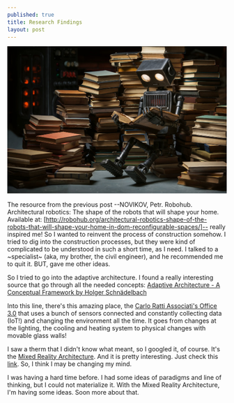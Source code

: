 ```yaml
---
published: true
title: Research Findings
layout: post
---
```

![Robot reading](/images/reading.jpg)

The resource from the previous post --NOVIKOV, Petr. Robohub. Architectural robotics: The shape of the robots that will shape your home. Available at: [http://robohub.org/architectural-robotics-shape-of-the-robots-that-will-shape-your-home-in-dom-reconfigurable-spaces/]-- really inspired me! So I wanted to reinvent the process of construction somehow. I tried to dig into the construction processes, but they were kind of complicated to be understood in such a short time, as I need. I talked to a ~specialist~ (aka, my brother, the civil engineer), and he recommended me to quit it. BUT, gave me other ideas.

So I tried to go into the adaptive architecture. I found a really interesting source that go through all the needed concepts: [Adaptive Architecture - A Conceptual Framework by Holger Schnädelbach](https://www.researchgate.net/publication/235218510_Adaptive_Architecture_-_A_Conceptual_Framework)

Into this line, there's this amazing place, the [Carlo Ratti Associati's Office 3.0](http://www.dezeen.com/2016/06/03/office-3-0-carlo-ratti-internet-of-things-personalised-environments-turin-italy/) that uses a bunch of sensors connected and constantly collecting data (IoT!) and changing the environment all the time. It goes from changes at the lighting, the cooling and heating system to physical changes with movable glass walls!

I saw a therm that I didn't know what meant, so I googled it, of course. It's the [Mixed Reality Architecture](http://discovery.ucl.ac.uk/5168/2/5168.pdf). And it is pretty interesting. Just check this [link](https://www.youtube.com/watch?v=0HAUThWxidQ). So, I think I may be changing my mind.

I was having a hard time before. I had some ideas of paradigms and line of thinking, but I could not materialize it. With the Mixed Reality Architecture, I'm having some ideas. 
Soon more about that.